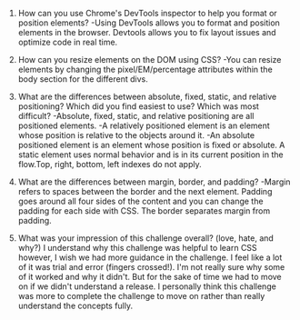 1. How can you use Chrome's DevTools inspector to help you format or position elements?
  -Using DevTools allows you to format and position elements in the browser. Devtools allows you to fix layout issues and optimize code in real time.

2. How can you resize elements on the DOM using CSS?
  -You can resize elements by changing the pixel/EM/percentage attributes within the body section for the different divs.

3. What are the differences between absolute, fixed, static, and relative positioning? Which did you find easiest to use? Which was most difficult?
  -Absolute, fixed, static, and relative positioning are all positioned elements.
  -A relatively positioned element is an element whose position is relative to the objects around it.
  -An absolute positioned element is an element whose position is fixed or absolute.
  A static element uses normal behavior and is in its current position in the flow.Top, right, bottom, left indexes do not apply.

4. What are the differences between margin, border, and padding?
  -Margin refers to spaces between the border and the next element. Padding goes around all four sides of the content and you can change the padding for each side with CSS. The border separates margin from padding.

5. What was your impression of this challenge overall? (love, hate, and why?)
  I understand why this challenge was helpful to learn CSS however, I wish we had more guidance in the challenge. I feel like a lot of it was trial and error (fingers crossed!). I'm not really sure why some of it worked and why it didn't. But for the sake of time we had to move on if we didn't understand a release. I personally think this challenge was more to complete the challenge to move on rather than really understand the concepts fully.